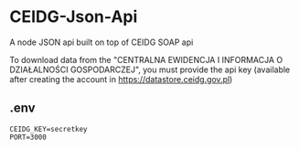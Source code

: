 # CEIDG-Json-Api
A node JSON api built on top of CEIDG SOAP api

To download data from the "CENTRALNA EWIDENCJA I INFORMACJA
O DZIAŁALNOŚCI GOSPODARCZEJ", you must provide the api key 
(available after creating the account in https://datastore.ceidg.gov.pl)


.env
------
```
CEIDG_KEY=secretkey
PORT=3000
```
